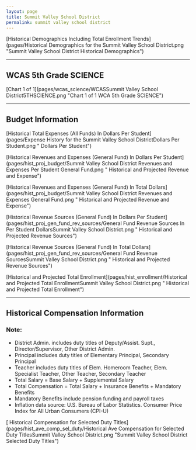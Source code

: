 ```yaml
---
layout: page
title: Summit Valley School District
permalink: summit valley school district
---
```



[Historical Demographics Including Total Enrollment Trends](pages/Historical Demographics for the Summit Valley School District.png "Summit Valley School District Historical Demographics")

___

## WCAS 5th Grade SCIENCE

[Chart 1 of 1](pages/wcas_science/WCASSummit Valley School District5THSCIENCE.png "Chart 1 of 1 WCA 5th Grade SCIENCE")


___

## Budget Information

[Historical Total Expenses (All Funds) In Dollars Per Student](pages/Expense History for the Summit Valley School DistrictDollars Per Student.png " Dollars Per Student")

[Historical Revenues and Expenses (General Fund) In Dollars Per Student](pages/hist_proj_budget/Summit Valley School District Revenues and Expenses Per Student General Fund.png " Historical and Projected Revenue and Expense")

[Historical Revenues and Expenses (General Fund) In Total Dollars](pages/hist_proj_budget/Summit Valley School District Revenues and Expenses General Fund.png " Historical and Projected Revenue and Expense")

[Historical Revenue Sources (General Fund) In Dollars Per Student](pages/hist_proj_gen_fund_rev_sources/General Fund Revenue Sources In Per Student DollarsSummit Valley School District.png " Historical and Projected Revenue Sources")

[Historical Revenue Sources (General Fund) In Total Dollars](pages/hist_proj_gen_fund_rev_sources/General Fund Revenue SourcesSummit Valley School District.png " Historical and Projected Revenue Sources")

[Historical and Projected Total Enrollment](pages/hist_enrollment/Historical and Projected Total EnrollmentSummit Valley School District.png " Historical and Projected Total Enrollment")


___

## Historical Compensation Information
### Note:
- District Admin. includes duty titles of Deputy/Assist. Supt., Director/Supervisor, Other District Admin.
- Principal includes duty titles of Elementary Principal, Secondary Principal
- Teacher includes duty titles of Elem. Homeroom Teacher, Elem. Specialist Teacher, Other Teacher, Secondary Teacher
- Total Salary = Base Salary + Supplemental Salary
- Total Compensation = Total Salary + Insurance Benefits + Mandatory Benefits
- Mandatory Benefits include pension funding and payroll taxes
- Inflation data source: U.S. Bureau of Labor Statistics. Consumer Price Index for All Urban Consumers (CPI-U)

[ Historical Compensation for Selected Duty Titles](pages/hist_ave_comp_sel_duty/Historical Ave Compensation for Selected Duty TitlesSummit Valley School District.png "Summit Valley School District Selected Duty Titles")

